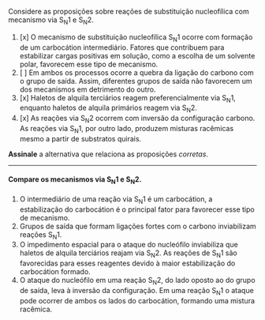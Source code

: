 

Considere as proposições sobre reações de substituição nucleofílica com mecanismo via $\mathrm{S_N1}$ e $\mathrm{S_N2}$.

1. [x] O mecanismo de substituição nucleofílica $\mathrm{S_N1}$ ocorre com formação de um carbocátion intermediário. Fatores que contribuem para estabilizar cargas positivas em solução, como a escolha de um solvente polar, favorecem esse tipo de mecanismo.
2. [ ] Em ambos os processos ocorre a quebra da ligação do carbono com o grupo de saída. Assim, diferentes grupos de saída não favorecem um dos mecanismos em detrimento do outro.
3. [x] Haletos de alquila terciários reagem preferencialmente via $\mathrm{S_N1}$, enquanto haletos de alquila primários reagem via $\mathrm{S_N2}$.
4. [x] As reações via $\mathrm{S_N2}$ ocorrem com inversão da configuração carbono. As reações via $\mathrm{S_N1}$, por outro lado, produzem misturas racêmicas mesmo a partir de substratos quirais.

**Assinale** a alternativa que relaciona as proposições *corretas*.

---

#### Compare os mecanismos via $\mathrm{S_N1}$ e $\mathrm{S_N2}$.

1. O intermediário de uma reação via $\mathrm{S_N1}$ é um carbocátion, a estabilização do carbocátion é o principal fator para favorecer esse tipo de mecanismo.
2. Grupos de saída que formam ligações fortes com o carbono inviabilizam reações $\mathrm{S_N1}$.
3. O impedimento espacial para o ataque do nucleófilo inviabiliza que haletos de alquila terciários reajam via $\mathrm{S_N2}$. As reações de $\mathrm{S_N1}$ são favorecidas para esses reagentes devido à maior estabilização do carbocátion formado.
4. O ataque do nucleófilo em uma reação $\mathrm{S_N2}$, do lado oposto ao do grupo de saída, leva à inversão da configuração. Em uma reação $\mathrm{S_N1}$ o ataque pode ocorrer de ambos os lados do carbocátion, formando uma mistura racêmica.



